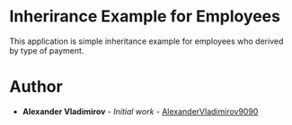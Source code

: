 # Inherirance Example for Employees
This application is simple inheritance example for employees who derived by type of payment.

# Author
* **Alexander Vladimirov** - *Initial work* - [AlexanderVladimirov9090](https://github.com/AlexanderVladimirov9090)
